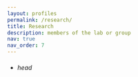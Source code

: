 ```yaml
---
layout: profiles
permalink: /research/
title: Research
description: members of the lab or group 
nav: true
nav_order: 7
---
```


- ###### head
